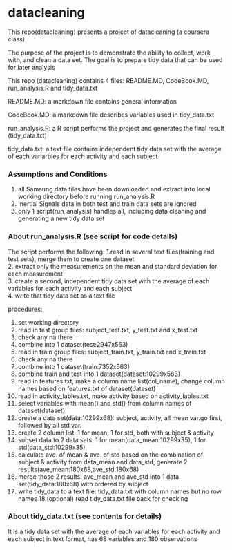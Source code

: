 datacleaning
============

This repo(datacleaning) presents a project of datacleaning (a coursera class)

The purpose of the project is to demonstrate the ability to collect, work with, and clean a data set. The goal is to prepare tidy data that can be used for later analysis
       
This repo (datacleaning) contains 4 files: README.MD, CodeBook.MD, run_analysis.R and tidy_data.txt 

README.MD: a markdown file contains general information

CodeBook.MD: a markdown file describes variables used in tidy_data.txt

run_analysis.R: a R script performs the project and generates the final result (tidy_data.txt)

tidy_data.txt: a text file contains independent tidy data set with the average of each variarbles for each activity and each subject 


### Assumptions and Conditions
1. all Samsung data files have been downloaded and extract into local working directory before running run_analysis.R
2. Inertial Signals data in both test and train data sets are ignored
3. only 1 script(run_analysis) handles all, including data cleaning and generating a new tidy data set


### About run_analysis.R (see script for code details)
The script performs the following:
1.read in several text files(training and test sets), merge them to create one dataset                                 
2. extract only the measurements on the mean and standard deviation for each measurement                              
3. create a second, independent tidy data set with the average of each variables for each activity and each subject   
4. write that tidy data set as a text file

procedures:
1. set working directory
2. read in test group files: subject_test.txt, y_test.txt and x_test.txt 
3. check any na there
4. combine into 1 dataset(test:2947x563)
5. read in train group files: subject_train.txt, y_train.txt and x_train.txt 
6. check any na there
7. combine into 1 dataset(train:7352x563)
8. combine train and test into 1 dataset(dataset:10299x563)
9. read in features.txt, make a column name list(col_name), change column names   based on features.txt of dataset(dataset)
10. read in activity_lables.txt, make activity based on activity_lables.txt
11. select variables with mean() and std() from column names of dataset(dataset)
12. create a data set(data:10299x68): subject, activity, all mean var.go first, followed by all std var.
13. create 2 column list: 1 for mean, 1 for std, both with subject & activity
14. subset data to 2 data sets: 1 for mean(data_mean:10299x35), 1 for std(data_std:10299x35) 
15. calculate ave. of mean & ave. of std based on the combination of subject & activity from data_mean and data_std, generate 2 results(ave_mean:180x68,ave_std:180x68)
16. merge those 2 results: ave_mean and ave_std into 1 data set(tidy_data:180x68) with ordered by subject
17. write tidy_data to a text file: tidy_data.txt with column names but no row names
18.(optional) read tidy_data.txt file back for checking


### About tidy_data.txt (see contents for details)
It is a tidy data set with the average of each variables for each activity and each subject in text format, has 68 variables and 180 observations



